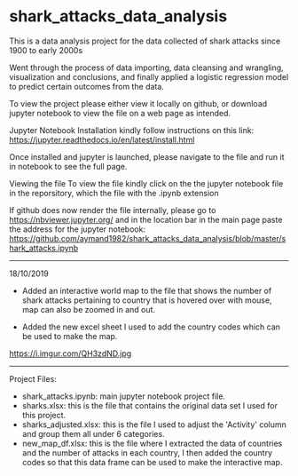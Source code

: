 # shark_attacks_data_analysis
This is a data analysis project for the data collected of shark attacks since 1900 to early 2000s

Went through the process of data importing, data cleansing and wrangling, visualization and conclusions, and finally applied a logistic regression model to predict certain outcomes from the data.

To view the project please either view it locally on github, or download jupyter notebook to view the file on a web page as intended.

Jupyter Notebook Installation
kindly follow instructions on this link: https://jupyter.readthedocs.io/en/latest/install.html

Once installed and jupyter is launched, please navigate to the file and run it in notebook to see the full page.

Viewing the file
To view the file kindly click on the the jupyter notebook file in the reporsitory, which the file with the .ipynb extension

If github does now render the file internally, please go to https://nbviewer.jupyter.org/ and in the location bar in the main page paste the address for the jupyter notebook: https://github.com/aymand1982/shark_attacks_data_analysis/blob/master/shark_attacks.ipynb

-----

18/10/2019

- Added an interactive world map to the file that shows the number of shark attacks pertaining to country that is hovered over with mouse, map can also be zoomed in and out.

- Added the new excel sheet I used to add the country codes which can be used to make the map.

https://i.imgur.com/QH3zdND.jpg

-----

Project Files:

- shark_attacks.ipynb: main jupyter notebook project file.
- sharks.xlsx: this is the file that contains the original data set I used for this project.
- sharks_adjusted.xlsx: this is the file I used to adjust the 'Activity' column and group them all under 6 categories.
- new_map_df.xlsx: this is the file where I extracted the data of countries and the number of attacks in each country, I then added the country codes so that this data frame can be used to make the interactive map.
